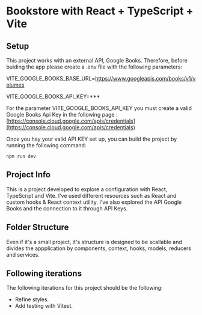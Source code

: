 # Bookstore with React + TypeScript + Vite

## Setup

This project works with an external API, Google Books. Therefore, before buiding the app please create a .env file with the following parameters:

VITE_GOOGLE_BOOKS_BASE_URL=https://www.googleapis.com/books/v1/volumes

VITE_GOOGLE_BOOKS_API_KEY=\*\*\*

For the parameter VITE_GOOGLE_BOOKS_API_KEY you must create a valid Google Books Api Key in the following page : [https://console.cloud.google.com/apis/credentials](https://console.cloud.google.com/apis/credentials)

Once you hay your valid API KEY set up, you can build the project by running the following command:

`npm run dev`

## Project Info

This is a project developed to explore a configuration with React, TypeScript and Vite.
I've used different resources such as React and custom hooks & React context utility.
I've also explored the API Google Books and the connection to it through API Keys.

## Folder Structure

Even if it's a small project, it's structure is designed to be scallable and divides the appplication by components, context, hooks, models, reducers and services.

## Following iterations

The following iterations for this project should be the following:

- Refine styles.
- Add testing with Vitest.

